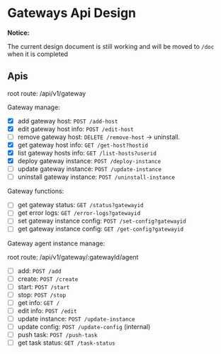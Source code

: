 # Gateways Api Design

**Notice:**

The current design document is still working and will be moved to `/doc` when it is completed

## Apis

root route: /api/v1/gateway

Gateway manage:

- [x]  add gateway host: `POST /add-host`
- [x]  edit gateway host info: `POST /edit-host`
- [ ]  remove gateway host: `DELETE /remove-host` -> uninstall.
- [x]  get gateway host info: `GET /get-host?hostid`
- [x]  list gateway hosts info: `GET /list-hosts?userid`
- [x]  deploy gateway instance: `POST /deploy-instance`
- [ ]  update gateway instance: `POST /update-instance`
- [ ]  uninstall gateway instance: `POST /uninstall-instance`

Gateway functions:

- [ ]  get gateway status: `GET /status?gatewayid`
- [ ]  get error logs: `GET /error-logs?gatewayid`
- [ ]  set gateway instance config: `POST /set-config?gatewayid`
- [ ]  get gateway instance config: `GET /get-config?gatewayid`

Gateway agent instance manage:

root route: /api/v1/gateway/:gatewayId/agent

- [ ]  add: `POST /add`
- [ ]  create: `POST /create`
- [ ]  start: `POST /start`
- [ ]  stop: `POST /stop`
- [ ]  get info: `GET /`
- [ ]  edit info: `POST /edit`
- [ ]  update instance: `POST /update-instance`
- [ ]  update config: `POST /update-config`
(internal)
- [ ]  push task: `POST /push-task`
- [ ]  get task status: `GET /task-status`
